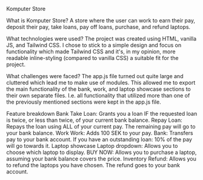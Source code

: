 Komputer Store

What is Komputer Store?
	A store where the user can work to earn their pay, deposit their pay, take loans, pay off loans, purchase, and refund laptops.

What technologies were used?
	The project was created using HTML, vanilla JS, and Tailwind CSS.
	I chose to stick to a simple design and focus on functionality which made Tailwind CSS and it's, in my opinion, more readable inline-styling (compared to vanilla CSS) 
	a suitable fit for the project. 
	
What challenges were faced?
	The app.js file turned out quite large and cluttered which lead me to make use of modules. This allowed me to export the main functionality of the bank, work, and 
	laptop showcase sections to their own separate files. I.e. all functionality that utilized more than one of the previously mentioned sections were kept in the
	app.js file. 
	
Feature breakdown
	Bank
		Take Loan: Grants you a loan IF the requested loan is twice, or less than twice, of your current bank balance.
		Repay Loan: Repays the loan using ALL of your current pay. The remaining pay will go to your bank balance.
	Work
		Work: Adds 100 SEK to your pay.
		Bank: Transfers pay to your bank account. If you have an outstanding loan: 10% of the pay will go towards it.
	Laptop showcase
		Laptop dropdown: Allows you to choose which laptop to display.
		BUY NOW: Allows you to purchase a laptop, assuming your bank balance covers the price.
	Inventory
		Refund: Allows you to refund the laptops you have chosen. The refund goes to your bank account. 
